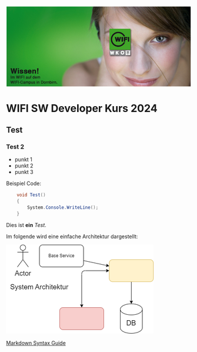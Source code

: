 ![TestBild](doc/images/wifi_campus.PNG)

# WIFI SW Developer Kurs 2024
## Test

### Test 2

- punkt 1
- punkt 2
- punkt 3


Beispiel Code:

```csharp
    void Test()
    {
        System.Console.WriteLine();
    }
``` 

Dies ist **ein** *Test*.

Im folgende wird eine einfache Architektur dargestellt:

![TestBild](doc/images/test.drawio.png)

[Markdown Syntax Guide](https://www.markdownguide.org/basic-syntax/)

